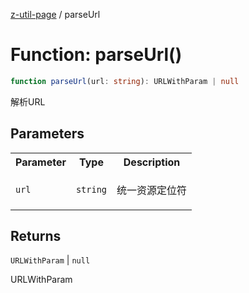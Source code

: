 [z-util-page](../README.md) / parseUrl

# Function: parseUrl()

```ts
function parseUrl(url: string): URLWithParam | null
```

解析URL

## Parameters

<table>
<tr>
<th>Parameter</th>
<th>Type</th>
<th>Description</th>
</tr>
<tr>
<td>

`url`

</td>
<td>

`string`

</td>
<td>

统一资源定位符

</td>
</tr>
</table>

## Returns

`URLWithParam` \| `null`

URLWithParam
